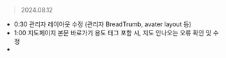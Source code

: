 
> 2024.08.12
- 0:30 관리자 레이아웃 수정 (관리자 BreadTrumb, avater layout 등)
- 1:00 지도페이지 본문 바로가기 용도 태그 포함 시, 지도 안나오는 오류 확인 및 수정
- 